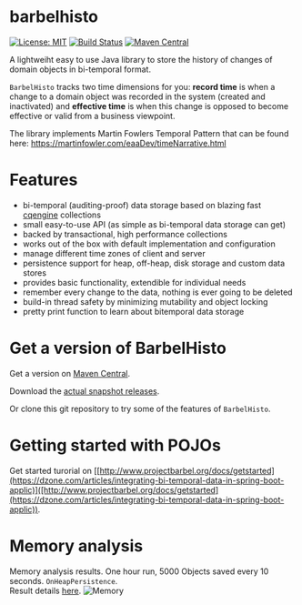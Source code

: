 # barbelhisto
[![License: MIT](https://img.shields.io/badge/License-MIT-yellow.svg)](https://opensource.org/licenses/MIT)
[![Build Status](https://app.travis-ci.com/projectbarbel/barbelhisto-core.svg?branch=master)](https://app.travis-ci.com/projectbarbel/barbelhisto-core)
[![Maven Central](https://img.shields.io/maven-central/v/org.projectbarbel/barbelhisto.svg)](https://search.maven.org/search?q=barbelhisto)

A lightweiht easy to use Java library to store the history of changes of domain objects in bi-temporal format. 

`BarbelHisto` tracks two time dimensions for you: **record time** is when a change to a domain object was recorded in the system (created and inactivated) and **effective time** is when this change is opposed to become effective or valid from a business viewpoint.

The library implements Martin Fowlers Temporal Pattern that can be found here: https://martinfowler.com/eaaDev/timeNarrative.html

# Features

- bi-temporal (auditing-proof) data storage based on blazing fast [cqengine](https://github.com/npgall/cqengine) collections
- small easy-to-use API (as simple as bi-temporal data storage can get)
- backed by transactional, high performance collections
- works out of the box with default implementation and configuration
- manage different time zones of client and server
- persistence support for heap, off-heap, disk storage and custom data stores
- provides basic functionality, extendible for individual needs
- remember every change to the data, nothing is ever going to be deleted
- build-in thread safety by minimizing mutability and object locking
- pretty print function to learn about bitemporal data storage

# Get a version of BarbelHisto
Get a version on [Maven Central](https://search.maven.org/search?q=barbelhisto).

Download the [actual snapshot releases](https://github.com/projectbarbel/barbelhisto-core/releases). 

Or clone this git repository to try some of the features of `BarbelHisto`.

# Getting started with POJOs
Get started turorial on [[http://www.projectbarbel.org/docs/getstarted](https://dzone.com/articles/integrating-bi-temporal-data-in-spring-boot-applic)]([http://www.projectbarbel.org/docs/getstarted](https://dzone.com/articles/integrating-bi-temporal-data-in-spring-boot-applic)).
# Memory analysis
Memory analysis results. One hour run, 5000 Objects saved every 10 seconds. `OnHeapPersistence`. 
<br>Result details [here](https://github.com/projectbarbel/barbelhisto-core/blob/master/performance/BarbelCoreSaveMemoryTest.txt).
![Memory](https://user-images.githubusercontent.com/876604/53019849-fb084b00-3455-11e9-8625-6c2bf1be1576.png)
